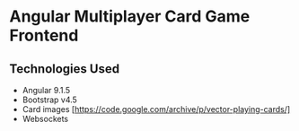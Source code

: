 # Angular Multiplayer Card Game Frontend

## Technologies Used
* Angular 9.1.5
* Bootstrap v4.5
* Card images [https://code.google.com/archive/p/vector-playing-cards/]
* Websockets


